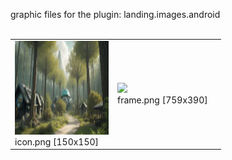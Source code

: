 graphic files for the plugin: landing.images.android<br>
<br>
<table>
	<tr>
		<td><img src="https://github.com/zuckung/endless-sky-plugins/blob/main/myplugins/landing.images.android/icon.png?raw=true" width="150" height="150"><br>
		icon.png [150x150]</td>
		<td><img src="https://github.com/zuckung/endless-sky-plugins/blob/main/myplugins/landing.images.android/images/ui/frame.png?raw=true" width="200"><br>
		frame.png [759x390]</td>
		<td></td>
	</tr>
</table>
